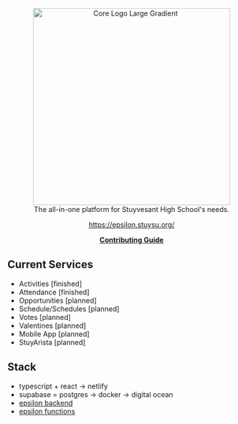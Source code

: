 <div align="center">
  <img src="https://github.com/user-attachments/assets/09056c5d-e5f2-4332-9f23-ae4548c38f04" alt="Core Logo Large Gradient" width="400px" />
</div>

<div align="center">
  The all-in-one platform for Stuyvesant High School's needs.

  https://epsilon.stuysu.org/

  [**Contributing Guide**](https://github.com/stuysu/epsilon/wiki)
</div>

## Current Services

- Activities [finished]
- Attendance [finished]
- Opportunities [planned]
- Schedule/Schedules [planned]
- Votes [planned]
- Valentines [planned]
- Mobile App [planned]
- StuyArista [planned]

## Stack

- typescript + react -> netlify
- supabase = postgres -> docker -> digital ocean
- [epsilon backend](https://github.com/stuysu/epsilon-database)
- [epsilon functions](https://github.com/stuysu/epsilon-functions)
